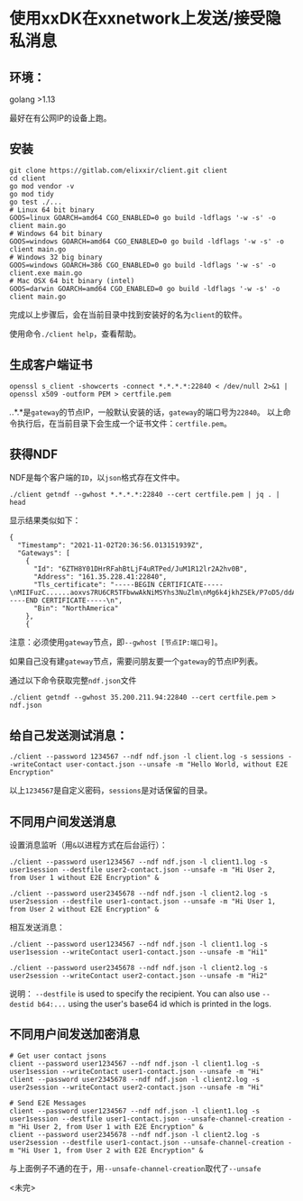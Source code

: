 # 使用xxDK在xxnetwork上发送/接受隐私消息

## 环境：
golang >1.13

最好在有公网IP的设备上跑。

## 安装
```
git clone https://gitlab.com/elixxir/client.git client
cd client
go mod vendor -v
go mod tidy
go test ./...
# Linux 64 bit binary
GOOS=linux GOARCH=amd64 CGO_ENABLED=0 go build -ldflags '-w -s' -o client main.go
# Windows 64 bit binary
GOOS=windows GOARCH=amd64 CGO_ENABLED=0 go build -ldflags '-w -s' -o client main.go
# Windows 32 big binary
GOOS=windows GOARCH=386 CGO_ENABLED=0 go build -ldflags '-w -s' -o client.exe main.go
# Mac OSX 64 bit binary (intel)
GOOS=darwin GOARCH=amd64 CGO_ENABLED=0 go build -ldflags '-w -s' -o client main.go
```
完成以上步骤后，会在当前目录中找到安装好的名为`client`的软件。

使用命令`./client help`，查看帮助。


## 生成客户端证书
```
openssl s_client -showcerts -connect *.*.*.*:22840 < /dev/null 2>&1 | openssl x509 -outform PEM > certfile.pem
```
*.*.*.*是`gateway`的节点IP，一般默认安装的话，`gateway`的端口号为`22840`。
以上命令执行后，在当前目录下会生成一个证书文件：`certfile.pem`。

## 获得NDF
NDF是每个客户端的`ID`，以`json`格式存在文件中。

```
./client getndf --gwhost *.*.*.*:22840 --cert certfile.pem | jq . | head
```

显示结果类似如下：
```
{
  "Timestamp": "2021-11-02T20:36:56.013151939Z",
  "Gateways": [
    {
      "Id": "6ZTH8Y01DHrRFahBtLjF4uRTPed/JuM1R12lr2A2hv0B",
      "Address": "161.35.228.41:22840",
      "Tls_certificate": "-----BEGIN CERTIFICATE-----\nMIIFuzC......aoxvs7RU6CR5TFbwwAkNiMSYhs3NuZlm\nMg6k4jkhZSEk/P7oD5/ddAw==\n-----END CERTIFICATE-----\n",
      "Bin": "NorthAmerica"
    },
    {
```

注意：必须使用`gateway`节点，即`--gwhost [节点IP:端口号]`。

如果自己没有建`gateway`节点，需要问朋友要一个`gateway`的节点IP列表。

通过以下命令获取完整`ndf.json`文件
```
./client getndf --gwhost 35.200.211.94:22840 --cert certfile.pem > ndf.json
```

## 给自己发送测试消息：
```
./client --password 1234567 --ndf ndf.json -l client.log -s sessions --writeContact user-contact.json --unsafe -m "Hello World, without E2E Encryption"
```
以上`1234567`是自定义密码，`sessions`是对话保留的目录。


## 不同用户间发送消息
设置消息监听（用`&`以进程方式在后台运行）：
```
./client --password user1234567 --ndf ndf.json -l client1.log -s user1session --destfile user2-contact.json --unsafe -m "Hi User 2, from User 1 without E2E Encryption" &

./client --password user2345678 --ndf ndf.json -l client2.log -s user2session --destfile user1-contact.json --unsafe -m "Hi User 1, from User 2 without E2E Encryption" &
```

相互发送消息：
```
./client --password user1234567 --ndf ndf.json -l client1.log -s user1session --writeContact user1-contact.json --unsafe -m "Hi1"

./client --password user2345678 --ndf ndf.json -l client2.log -s user2session --writeContact user2-contact.json --unsafe -m "Hi2"
```
说明：
`--destfile` is used to specify the recipient. You can also use
`--destid b64:...` using the user's base64 id which is printed in the logs.

## 不同用户间发送加密消息
```
# Get user contact jsons
client --password user1234567 --ndf ndf.json -l client1.log -s user1session --writeContact user1-contact.json --unsafe -m "Hi"
client --password user2345678 --ndf ndf.json -l client2.log -s user2session --writeContact user2-contact.json --unsafe -m "Hi"

# Send E2E Messages
client --password user1234567 --ndf ndf.json -l client1.log -s user1session --destfile user1-contact.json --unsafe-channel-creation -m "Hi User 2, from User 1 with E2E Encryption" &
client --password user2345678 --ndf ndf.json -l client2.log -s user2session --destfile user1-contact.json --unsafe-channel-creation -m "Hi User 1, from User 2 with E2E Encryption" &
```

与上面例子不通的在于，用`--unsafe-channel-creation`取代了`--unsafe`

<未完>